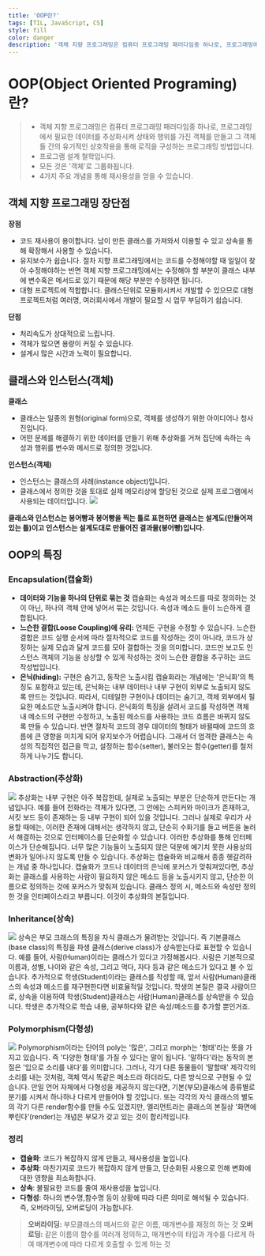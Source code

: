 ```yaml
---
title: 'OOP란?'
tags: [TIL, JavaScript, CS]
style: fill
color: danger
description: '객체 지향 프로그래밍은 컴퓨터 프로그래밍 패러다임중 하나로, 프로그래밍에서 필요한 데이터를 추상화시켜 상태와 행위를 가진 객체를 만들고 그 객체들 간의 유기적인 상호작용을 통해 로직을 구성하는 프로그래밍 방법입니다.'
---
```


# OOP(Object Oriented Programing)란?

> - 객체 지향 프로그래밍은 컴퓨터 프로그래밍 패러다임중 하나로, 프로그래밍에서 필요한 데이터를 추상화시켜 상태와 행위를 가진 객체를 만들고 그 객체들 간의 유기적인 상호작용을 통해 로직을 구성하는 프로그래밍 방법입니다.
> - 프로그램 설계 철학입니다.
> - 모든 것은 '객체'로 그룹화됩니다.
> - 4가지 주요 개념을 통해 재사용성을 얻을 수 있습니다.

## 객체 지향 프로그래밍 장단점

**장점**

- 코드 재사용이 용이합니다.
  남이 만든 클래스를 가져와서 이용할 수 있고 상속을 통해 확장해서 사용할 수 있습니다.
- 유지보수가 쉽습니다.
  절차 지향 프로그래밍에서는 코드를 수정해야할 때 일일이 찾아 수정해야하는 반면 객체 지향 프로그래밍에서는 수정해야 할 부분이 클래스 내부에 변수혹은 메서드로 있기 때문에 해당 부분만 수정하면 됩니다.
- 대형 프로젝트에 적합합니다.
  클래스단위로 모듈화시켜서 개발할 수 있으므로 대형 프로젝트처럼 여러명, 여러회사에서 개발이 필요할 시 업무 부담하기 쉽습니다.

**단점**

- 처리속도가 상대적으로 느립니다.
- 객체가 많으면 용량이 커질 수 있습니다.
- 설계시 많은 시간과 노력이 필요합니다.

## 클래스와 인스턴스(객체)

**클래스**

- 클래스는 일종의 원형(original form)으로, 객체를 생성하기 위한 아이디어나 청사진입니다.
- 어떤 문제를 해결하기 위한 데이터를 만들기 위해 추상화를 거쳐 집단에 속하는 속성과 행위를 변수와 메서드로 정의한 것입니다.

**인스턴스(객체)**

- 인스턴스는 클래스의 사례(instance object)입니다.
- 클래스에서 정의한 것을 토대로 실제 메모리상에 할당된 것으로 실제 프로그램에서 사용되는 데이터입니다.
  ![](https://images.velog.io/images/blackdavil01/post/d80bfb3a-6cbf-47e3-a4eb-7e55d3e47000/%EC%8A%A4%ED%81%AC%EB%A6%B0%EC%83%B7,%202021-07-20%2016-28-29.png)

**클래스와 인스턴스는 붕어빵과 붕어빵을 찍는 틀로 표현하면 클래스는 설계도(만들어져있는 틀)이고 인스턴스는 설계도대로 만들어진 결과물(붕어빵)입니다.**

## OOP의 특징

### Encapsulation(캡슐화)

- **데이터와 기능을 하나의 단위로 묶는 것**
  캡슐화는 속성과 메소드를 따로 정의하는 것이 아닌, 하나의 객체 안에 넣어서 묶는 것입니다. 속성과 메소드 들이 느슨하게 결합됩니다.
- **느슨한 결합(Loose Coupling)에 유리:** 언제든 구현을 수정할 수 있습니다.
  느슨한 결합은 코드 실행 순서에 따라 절차적으로 코드를 작성하는 것이 아니라, 코드가 상징하는 실제 모습과 닮게 코드를 모아 결합하는 것을 의미합니다. 코드만 보고도 인스턴스 객체의 기능을 상상할 수 있게 작성하는 것이 느슨한 결합을 추구하는 코드 작성법입니다.
- **은닉(hiding):** 구현은 숨기고, 동작은 노출시킴
  캡슐화라는 개념에는 '은닉화'의 특징도 포함하고 있는데, 은닉화는 내부 데이터나 내부 구현이 외부로 노출되지 않도록 만드는 것입니다. 따라서, 디테일한 구현이나 데이터는 숨기고, 객체 외부에서 필요한 메소드만 노출시켜야 합니다. 은닉화의 특징을 살려서 코드를 작성하면 객체 내 메소드의 구현만 수정하고, 노출된 메소드를 사용하는 코드 흐름은 바뀌지 않도록 만들 수 있습니다. 반면 절차적 코드의 경우 데이터의 형태가 바뀔때에 코드의 흐름에 큰 영향을 미치게 되어 유지보수가 어렵습니다. 그래서 더 엄격한 클래스는 속성의 직접적인 접근을 막고, 설정하는 함수(setter), 불러오는 함수(getter)를 철저하게 나누기도 합니다.

### Abstraction(추상화)

![](https://images.velog.io/images/blackdavil01/post/55db95fb-193e-490f-b450-7f8ecb654e64/%EC%8A%A4%ED%81%AC%EB%A6%B0%EC%83%B7,%202021-07-20%2016-36-18.png)
추상화는 내부 구현은 아주 복잡한데, 실제로 노출되는 부분은 단순하게 만든다는 개념입니다. 예를 들어 전화라는 객체가 있다면, 그 안에는 스피커와 마이크가 존재하고, 서킷 보드 등이 존재하는 등 내부 구현이 되어 있을 것입니다. 그러나 실제로 우리가 사용할 때에는, 이러한 존재에 대해서는 생각하지 않고, 단순히 수화기를 들고 버튼을 눌러서 해결하는 것으로 인터페이스를 단순화할 수 있습니다.
이러한 추상화를 통해 인터페이스가 단순해집니다. 너무 많은 기능들이 노출되지 않은 덕분에 예기치 못한 사용상의 변화가 일어나지 않도록 만들 수 있습니다. 추상화는 캡슐화와 비교해서 종종 헷갈려하는 개념 중 하나입니다.
캡슐화가 코드나 데이터의 은닉에 포커스가 맞춰져있다면, 추상화는 클래스를 사용하는 사람이 필요하지 않은 메소드 등을 노출시키지 않고, 단순한 이름으로 정의하는 것에 포커스가 맞춰져 있습니다. 클래스 정의 시, 메소드와 속성만 정의한 것을 인터페이스라고 부릅니다. 이것이 추상화의 본질입니다.

### Inheritance(상속)

![](https://images.velog.io/images/blackdavil01/post/402c653d-8aa0-470a-a304-fe15564e8513/%EC%8A%A4%ED%81%AC%EB%A6%B0%EC%83%B7,%202021-07-20%2016-41-26.png)
상속은 부모 크래스의 특징을 자식 클래스가 물려받는 것입니다. 즉 기본클래스(base class)의 특징을 파생 클래스(derive class)가 상속받는다로 표현할 수 있습니다.
예를 들어, 사람(Human)이라는 클래스가 있다고 가정해봅시다. 사람은 기본적으로 이름과, 성별, 나이와 같은 속성, 그리고 먹다, 자다 등과 같은 메소드가 있다고 볼 수 있습니다. 추가적으로 학생(Student)이라는 클래스를 작성할 때, 앞서 사람(Human)클래스의 속성과 메소드를 재구현한다면 비효율적일 것입니다. 학생의 본질은 결국 사람이므로, 상속을 이용하여 학생(Student)클래스는 사람(Human)클래스를 상속받을 수 있습니다. 학생은 추가적으로 학습 내용, 공부하다와 같은 속성/메소드를 추가할 뿐인거죠.

### Polymorphism(다형성)

![](https://images.velog.io/images/blackdavil01/post/c486a7dd-6bcd-4124-817f-a0bed3829dca/%EC%8A%A4%ED%81%AC%EB%A6%B0%EC%83%B7,%202021-07-20%2016-44-49.png)
Polymorphism이라는 단어의 poly는 '많은', 그리고 morph는 '형태'라는 뜻을 가지고 있습니다. 즉 '다양한 형태'를 가질 수 있다는 말이 됩니다.
'말하다'라는 동작의 본질은 '입으로 소리를 내다'를 의미합니다. 그러나, 각기 다른 동물들이 '말할때' 제각각의 소리를 내는 것처럼, 객체 역시 똑같은 메소드라 하더라도, 다른 방식으로 구현될 수 있습니다.
만일 언어 자체에서 다형성을 제공하지 않는다면, 기본(부모)클래스에 종류별로 분기를 시켜서 하나하나 다르게 만들어야 할 것입니다. 또는 각각의 자식 클래스의 별도의 각기 다른 render함수를 만들 수도 있겠지만, 엘리먼트라는 클래스의 본질상 '화면에 뿌린다'(render)는 개념은 부모가 갖고 있는 것이 합리적입니다.

### 정리

- **캡슐화**: 코드가 복잡하지 않게 만들고, 재사용성을 높입니다.
- **추상화**: 마찬가지로 코드가 복잡하지 않게 만들고, 단순화된 사용으로 인해 변화에 대한 영향을 최소화합니다.
- **상속**: 불필요한 코드를 줄여 재사용성을 높입니다.
- **다형성**: 하나의 변수명,함수명 등이 상황에 따라 다른 의미로 해석될 수 있습니다. 즉, 오버라이딩, 오버로딩이 가능합니다.

> **오버라이딩:** 부모클래스의 메서드와 같은 이름, 매개변수를 재정의 하는 것
> **오버로딩:** 같은 이름의 함수를 여러개 정의하고, 매개변수의 타입과 개수를 다르게 하여 매개변수에 따라 다르게 호출할 수 있게 하는 것

